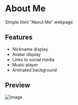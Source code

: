 # About Me
Simple html "About Me" webpage

## Features
- Nickname display
- Avatar display
- Links to social media
- Music player
- Animated background

## Preview
![image](https://github.com/Duchnes/AboutMe/assets/72981462/66b31c60-fb68-4b43-b83f-7281c88822b7)

